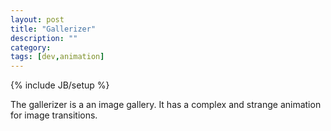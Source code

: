 ```yaml
---
layout: post
title: "Gallerizer"
description: ""
category: 
tags: [dev,animation]
---
```

{% include JB/setup %}

The gallerizer is a an image gallery.  It has a complex and strange animation for image transitions.
<link rel="stylesheet" href="/gallerizer/css/style.css" media="screen" type="text/css" />
<style type="text/css">
	.gallerizer{width:80%;}
	.gallerizer .slide{width:80%;}
</style>
<div class="catSlides"> </div>
<script> 
	inlineScript.gallerizer = require.config({
		paths: {
	 		'jQuery': 'http://ajax.googleapis.com/ajax/libs/jquery/2.0.2/jquery.min'
	 	},
	 	shim: {
	        'jQuery': {
	            exports: '$'
	        }
	    },
     	 context: "gallerizer",
         baseUrl: "http://defualt.github.io/gallerizer"
    });
	inlineScript.gallerizer(['app']);
</script>
